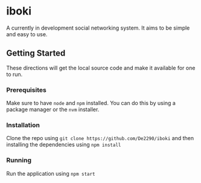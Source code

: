 # iboki
A currently in development social networking system. It aims to be simple and easy to use.

## Getting Started
These directions will get the local source code and make it available for one to run.

### Prerequisites

Make sure to have `node` and `npm` installed. You can do this by using a package manager or the `nvm` installer.

### Installation
Clone the repo using
```git clone https://github.com/De2290/iboki```
and then installing the dependencies using
```npm install```

### Running
Run the application using
```npm start```
